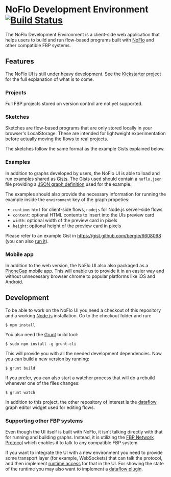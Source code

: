 # NoFlo Development Environment [![Build Status](https://secure.travis-ci.org/noflo/noflo-ui.png?branch=master)](http://travis-ci.org/noflo/noflo-ui)

The NoFlo Development Environment is a client-side web application that helps users to build and run flow-based programs built with [NoFlo](http://noflojs.org/) and other compatible FBP systems.

## Features

The NoFlo UI is still under heavy development. See the [Kickstarter project](http://www.kickstarter.com/projects/noflo/noflo-development-environment) for the full explanation of what is to come.

### Projects

Full FBP projects stored on version control are not yet supported.

### Sketches

Sketches are flow-based programs that are only stored locally in your browser's LocalStorage. These are intended for lightweight experimentation before actually moving the flows to real projects.

The sketches follow the same format as the example Gists explained below.

### Examples

In addition to graphs developed by users, the NoFlo UI is able to load and run examples shared as [Gists](https://gist.github.com/). The Gists used should contain a `noflo.json` file providing a [JSON graph definition](http://noflojs.org/documentation/json/) used for the example.

The examples should also provide the necessary information for running the example inside the `environment` key of the graph propeties: 

* `runtime`: `html` for client-side flows, `nodejs` for Node.js server-side flows
* `content`: optional HTML contents to insert into the UIs preview card
* `width`: optional width of the preview card in pixels
* `height`: optional height of the preview card in pixels

Please refer to an example Gist in <https://gist.github.com/bergie/6608098> (you can also [run it](http://noflo.github.io/noflo-ui/#example/6608098)).

### Mobile app

In addition to the web version, the NoFlo UI also also packaged as a [PhoneGap](http://phonegap.com/) mobile app. This will enable us to provide it in an easier way and without unnecessary browser chrome to popular platforms like iOS and Android.

## Development

To be able to work on the NoFlo UI you need a checkout of this repository and a working [Node.js](http://nodejs.org/) installation. Go to the checkout folder and run:

    $ npm install

You also need the [Grunt](http://gruntjs.com/) build tool:

    $ sudo npm install -g grunt-cli

This will provide you with all the needed development dependencies. Now you can build a new version by running:

    $ grunt build

If you prefer, you can also start a watcher process that will do a rebuild whenever one of the files changes:

    $ grunt watch

In addition to this project, the other repository of interest is the [dataflow](https://github.com/meemoo/dataflow) graph editor widget used for editing flows.

### Supporting other FBP systems

Even though the UI itself is built with NoFlo, it isn't talking directly with that for running and building graphs. Instead, it is utilizing the [FBP Network Protocol](https://github.com/noflo/noflo/issues/107) which enables it to talk to any compatible FBP system.

If you want to integrate the UI with a new environment you need to provide some transport layer (for example, WebSockets) that can talk the protocol, and then implement [runtime access](https://github.com/noflo/noflo-ui/tree/master/src/runtimes) for that in the UI. For showing the state of the runtime you may also want to implement a [dataflow plugin](https://github.com/noflo/noflo-ui/blob/master/src/plugins/preview-iframe.coffee).
